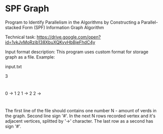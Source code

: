 # SPF Graph
Program to Identify Parallelism in the Algorithms by Constructing a Parallel-stacked Form (SPF) Information Graph Algorithm

Technical task: https://drive.google.com/open?id=1vkJvMoRzib138XbuXQKvvHbBjeFhdC4y

Input format description: 
This program uses custom format for storage graph as a file. Example: 

input.txt

3
#
0 -> 1 2
1 -> 2
2 ->
#

The first line of the file should contains one number N - amount of verds in the graph. Second line sign '#'. In the next N rows recorded vertex and it's adjacent vertices, splitted by '->' character. The last row as a second has sign '#'.